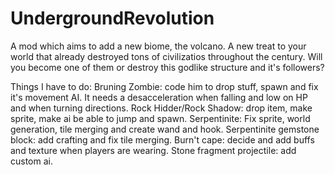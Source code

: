 # UndergroundRevolution
A mod which aims to add a new biome, the volcano. A new treat to your world that already destroyed tons of civilizatios throughout the century. Will you become one of them or destroy this godlike structure and it's followers? 

Things I have to do:
Bruning Zombie: code him to drop stuff, spawn and fix it's movement AI. It needs a desacceleration when falling and low on HP and when turning directions.
Rock Hidder/Rock Shadow: drop item, make sprite, make ai be able to jump and spawn.
Serpentinite: Fix sprite, world generation, tile merging and create wand and hook.
Serpentinite gemstone block: add crafting and fix tile merging.
Burn't cape: decide and add buffs and texture when players are wearing.
Stone fragment projectile: add custom ai.
